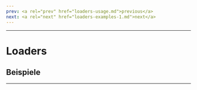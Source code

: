 ```yaml
---
prev: <a rel="prev" href="loaders-usage.md">previous</a>
next: <a rel="next" href="loaders-examples-1.md">next</a>
---
```


---

# Loaders

## Beispiele

---

<aside>
</aside>
